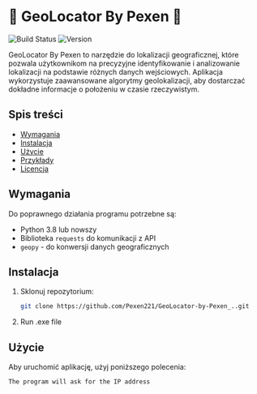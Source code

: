 # 💎 GeoLocator By Pexen 💎
![Build Status](https://img.shields.io/badge/build-passing-brightgreen) ![Version](https://img.shields.io/badge/version-1.0.0-blue)

GeoLocator By Pexen to narzędzie do lokalizacji geograficznej, które pozwala użytkownikom na precyzyjne identyfikowanie i analizowanie lokalizacji na podstawie różnych danych wejściowych. Aplikacja wykorzystuje zaawansowane algorytmy geolokalizacji, aby dostarczać dokładne informacje o położeniu w czasie rzeczywistym.

## Spis treści
- [Wymagania](#wymagania)
- [Instalacja](#instalacja)
- [Użycie](#użycie)
- [Przykłady](#przykłady)
- [Licencja](#licencja)

## Wymagania
Do poprawnego działania programu potrzebne są:
- Python 3.8 lub nowszy
- Biblioteka `requests` do komunikacji z API
- `geopy` - do konwersji danych geograficznych

## Instalacja
1. Sklonuj repozytorium:
    ```bash
    git clone https://github.com/Pexen221/GeoLocator-by-Pexen_..git
    ```
2. Run .exe file    
    
## Użycie
Aby uruchomić aplikację, użyj poniższego polecenia:

```bash
The program will ask for the IP address
